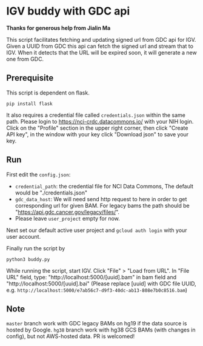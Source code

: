 # IGV buddy with GDC api

**Thanks for generous help from Jialin Ma**

This script facilitates fetching and updating signed url from GDC api for IGV. Given a UUID from GDC this api can fetch the signed url and stream that to IGV. When it detects that the URL will be expired soon, it will generate a new one from GDC.

## Prerequisite

This script is dependent on flask.

```
pip install flask
```
It also requires a credential file called `credentials.json` within the same path. Please login to https://nci-crdc.datacommons.io/ with your NIH login. Click on the "Profile" section in the upper right corner, then click "Create API key", in the window with your key click "Download json" to save your key.


## Run

First edit the `config.json`:
- `credential_path`: the credential file for NCI Data Commons, The default would be "./credentials.json"
- `gdc_data_host`: We will need send http request to here in order to get corresponding url for given BAM. For legacy bams the path should be "https://api.gdc.cancer.gov/legacy/files/".
- Please leave `user_project` empty for now.

Next set our default active user project and `gcloud auth login` with your user account.

Finally run the script by

```
python3 buddy.py
```

While running the script, start IGV. Click "File" > "Load from URL".
In "File URL" field, type: "http://localhost:5000/[uuid].bam" in bam field and "http://localhost:5000/[uuid].bai" (Please replace [uuid] with GDC file UUID, e.g. `http://localhost:5000/e7ab56c7-d9f3-40dc-ab13-808e7b0c8516.bam`)


## Note

`master` branch work with GDC legacy BAMs on hg19 if the data source is hosted by Google. `hg38` branch work with hg38 GCS BAMs (with changes in config), but not AWS-hosted data. PR is welcomed!